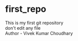 # first_repo
This is my first git repository 
<br>
don't edit any file 
<br>
Author - Vivek Kumar Choudhary 
